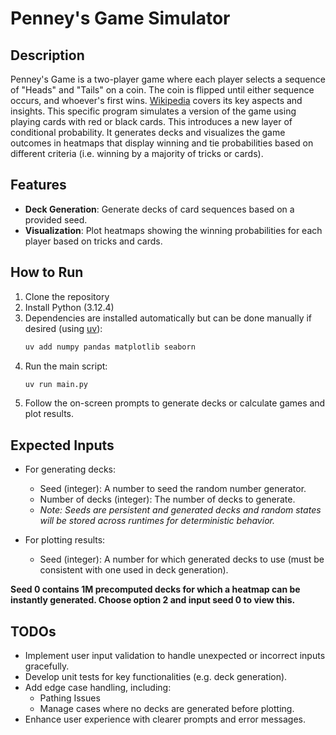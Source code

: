 # Penney's Game Simulator

## Description
Penney's Game is a two-player game where each player selects a sequence of "Heads" and "Tails" on a coin. The coin is flipped until either sequence occurs, and whoever's first wins. [Wikipedia](https://en.wikipedia.org/wiki/Penney%27s_game) covers its key aspects and insights. This specific program simulates a version of the game using playing cards with red or black cards. This introduces a new layer of conditional probability. It generates decks and visualizes the game outcomes in heatmaps that display winning and tie probabilities based on different criteria (i.e. winning by a majority of tricks or cards).

## Features
- **Deck Generation**: Generate decks of card sequences based on a provided seed.
- **Visualization**: Plot heatmaps showing the winning probabilities for each player based on tricks and cards.

## How to Run
1. Clone the repository
2. Install Python (3.12.4)
3. Dependencies are installed automatically but can be done manually if desired (using [uv](https://github.com/astral-sh/uv)):
   ```bash
   uv add numpy pandas matplotlib seaborn
   ```
5. Run the main script:
   ```bash
   uv run main.py
   ```
6. Follow the on-screen prompts to generate decks or calculate games and plot results.

## Expected Inputs
- For generating decks:
  - Seed (integer): A number to seed the random number generator.
  - Number of decks (integer): The number of decks to generate.
  - _Note: Seeds are persistent and generated decks and random states will be stored across runtimes for deterministic behavior._
  
- For plotting results:
  - Seed (integer): A number for which generated decks to use (must be consistent with one used in deck generation).
 
**Seed 0 contains 1M precomputed decks for which a heatmap can be instantly generated. Choose option 2 and input seed 0 to view this.**

## TODOs
- Implement user input validation to handle unexpected or incorrect inputs gracefully.
- Develop unit tests for key functionalities (e.g. deck generation).
- Add edge case handling, including:
  - Pathing Issues
  - Manage cases where no decks are generated before plotting.
- Enhance user experience with clearer prompts and error messages.

